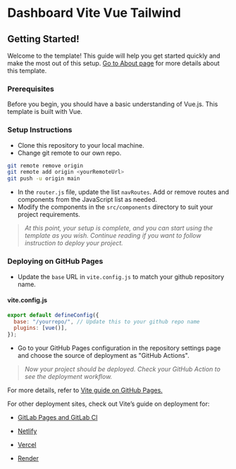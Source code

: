 # Dashboard Vite Vue Tailwind

## Getting Started!

Welcome to the template! This guide will help you get started quickly and make the most out of this setup. [Go to About page](./ABOUT.md) for more details about this template.

### Prerequisites

Before you begin, you should have a basic understanding of Vue.js. This template is built with Vue.

### Setup Instructions

- Clone this repository to your local machine.</li>
- Change git remote to our own repo.

```bash
git remote remove origin
git remote add origin <yourRemoteUrl>
git push -u origin main
```

- In the `router.js` file, update the list `navRoutes`. Add
  or remove routes and components from the JavaScript list as needed.
- Modify the components in the `src/components` directory to suit your project
  requirements.

> _At this point, your setup is complete, and you can start using the template as you wish. Continue reading if you want to follow instruction to deploy your project._

### Deploying on GitHub Pages

- Update the `base` URL in `vite.config.js` to match your github repository name.

#### vite.config.js

```javascript
export default defineConfig({
  base: "/yourrepo/", // Update this to your github repo name
  plugins: [vue()],
});
```

- Go to your GitHub Pages configuration in the repository settings page and choose the source of deployment as "GitHub Actions".

> _Now your project should be deployed. Check your GitHub Action to see the deployment workflow._

For more details, refer to [Vite guide on GitHub Pages.](https://vitejs.dev/guide/static-deploy#github-pages)

For other deployment sites, check out Vite’s guide on deployment for:

- [GitLab Pages and GitLab CI](https://vitejs.dev/guide/static-deploy#gitlab-pages-and-gitlab-ci)

- [Netlify](https://vitejs.dev/guide/static-deploy#netlify)

- [Vercel](https://vitejs.dev/guide/static-deploy#vercel)

- [Render](https://vitejs.dev/guide/static-deploy#render)
